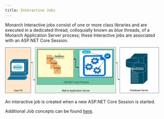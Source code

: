 ```yaml
---
title: Interactive Jobs
---
```


Monarch Interactive jobs consist of one or more class libraries and are executed in a dedicated thread, colloquially known as _blue_ threads, of a Monarch Application Server process; these Interactive jobs are associated with an ASP.NET Core Session.

![Interactive Job in process MAS](/concepts/architecture/images/mas-in-process.svg)

An interactive job is created when a new ASP.NET Core Session is started.

Additional Job concepts can be found [here](/concepts/architecture/application-architecture.html#application-architectures).